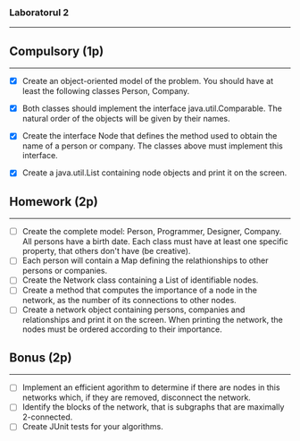 ### Laboratorul 2

-----------------------

## Compulsory (1p)

------------------------

- [x] Create an object-oriented model of the problem. You should have at least the following classes Person, Company.
- [x] Both classes should implement the interface java.util.Comparable. The natural order of the objects will be given by their names.
- [x] Create the interface Node that defines the method used to obtain the name of a person or company. The classes above must implement this interface.
- [x] Create a java.util.List containing node objects and print it on the screen.


## Homework (2p)

----------------------

- [ ] Create the complete model: Person, Programmer, Designer, Company. All persons have a birth date. Each class must have at least one specific property, that others don't have (be creative).
- [ ] Each person will contain a Map defining the relathionships to other persons or companies.
- [ ] Create the Network class containing a List of identifiable nodes.
- [ ] Create a method that computes the importance of a node in the network, as the number of its connections to other nodes.
- [ ] Create a network object containing persons, companies and relationships and print it on the screen. When printing the network, the nodes must be ordered according to their importance.

## Bonus (2p)

-------------------

- [ ] Implement an efficient agorithm to determine if there are nodes in this networks which, if they are removed, disconnect the network.
- [ ] Identify the blocks of the network, that is subgraphs that are maximally 2-connected.
- [ ] Create JUnit tests for your algorithms.
